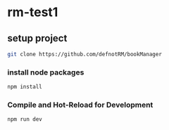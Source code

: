 # rm-test1


## setup project
```sh
git clone https://github.com/defnotRM/bookManager
```
### install node packages

```sh
npm install
```

### Compile and Hot-Reload for Development

```sh
npm run dev
```



